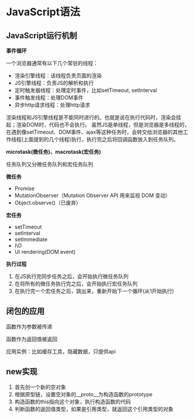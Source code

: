# JavaScript语法  

## JavaScript运行机制  

**事件循环**

一个浏览器通常有以下几个常驻的线程：  
* 渲染引擎线程：该线程负责页面的渲染
* JS引擎线程：负责JS的解析和执行
* 定时触发器线程：处理定时事件，比如setTimeout, setInterval
* 事件触发线程：处理DOM事件
* 异步http请求线程：处理http请求

渲染线程和JS引擎线程是不能同时进行的。也就是说在执行代码时，渲染会挂起；渲染DOM时，代码也不会执行。 虽然JS是单线程，但是浏览器是多线程的，在遇到像setTimeout、DOM事件、ajax等这种任务时，会转交给浏览器的其他工作线程(上面提到的几个线程)执行，执行完之后将回调函数放入到任务队列。

**microtask(微任务)、macrotask(宏任务)**

任务队列又分微任务队列和宏任务队列

**微任务**
* Promise
* MutationObserver（Mutation Observer API 用来监视 DOM 变动）
* Object.observe()（已废弃）  

**宏任务**  
* setTimeout
* setInterval
* setImmediate
* I\O
* UI rendering(DOM event)

**执行过程**  
1. 在JS执行完同步任务之后，会开始执行微任务队列
2. 在将所有的微任务执行完之后，会开始执行宏任务队列
3. 在执行完一个宏任务之后，跳出来，重新开始下一个循环(从1开始执行)  


## 闭包的应用

函数作为参数被传递

函数作为返回值被返回

应用实例：比如缓存工具，隐藏数据，只提供api

## new实现

1. 首先创一个新的空对象
2. 根据原型链，设置空对象的__proto__为构造函数的prototype
3. 构造函数的this指向这个对象，执行构造函数的代码
4. 判断函数的返回值类型，如果是引用类型，就返回这个引用类型的对象